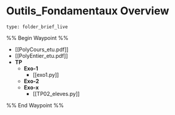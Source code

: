 # Outils_Fondamentaux Overview
 
```ccard
type: folder_brief_live
```
 
%% Begin Waypoint %%
- [[PolyCours_etu.pdf]]
- [[PolyEntier_etu.pdf]]
- **TP**
	- **Exo-1**
		- [[exo1.py]]
	- **Exo-2**
	- **Exo-x**
		- [[TP02_eleves.py]]

%% End Waypoint %%
